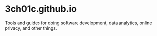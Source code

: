 # 3ch01c.github.io
Tools and guides for doing software development, data analytics, online privacy, and other things.
